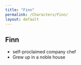 ```yaml
---
title: "Finn"
permalink: /Characters/Finn/
layout: default
---
```

Finn
---
- self-proclaimed company chef
- Grew up in a noble house
